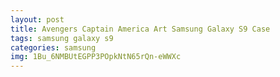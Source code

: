 ```yaml
---
layout: post
title: Avengers Captain America Art Samsung Galaxy S9 Case
tags: samsung galaxy s9
categories: samsung
img: 1Bu_6NMBUtEGPP3POpkNtN65rQn-eWWXc
---
```

